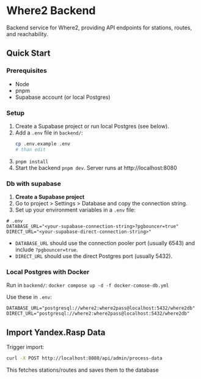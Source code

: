 # Where2 Backend

Backend service for Where2, providing API endpoints for stations, routes, and reachability.

## Quick Start

### Prerequisites

- Node
- pnpm
- Supabase account (or local Postgres)

### Setup

1. Create a Supabase project or run local Postgres (see below).
2. Add a `.env` file in `backend/`:
   ```bash
   cp .env.example .env
   # than edit
   ```
3. `pnpm install`
4. Start the backend `pnpm dev`. Server runs at http://localhost:8080

### Db with supabase

1. **Create a Supabase project**
2. Go to project > Settings > Database and copy the connection string.
3. Set up your environment variables in a `.env` file:

```
# .env
DATABASE_URL="<your-supabase-connection-string>?pgbouncer=true"
DIRECT_URL="<your-supabase-direct-connection-string>"
```

- `DATABASE_URL` should use the connection pooler port (usually 6543) and include `?pgbouncer=true`.
- `DIRECT_URL` should use the direct Postgres port (usually 5432).

### Local Postgres with Docker

Run in `backend/`: `docker compose up -d -f docker-comose-db.yml`

Use these in `.env`:

```
DATABASE_URL="postgresql://where2:where2pass@localhost:5432/where2db"
DIRECT_URL="postgresql://where2:where2pass@localhost:5432/where2db"
```

## Import Yandex.Rasp Data

Trigger import:

```bash
curl -X POST http://localhost:8080/api/admin/process-data
```

This fetches stations/routes and saves them to the database

